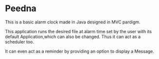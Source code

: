 Peedna
======
This is a basic alarm clock made in Java designed in MVC pardigm.

This application runs the desired file at alarm time set by the user with its default Application,which can also be changed. Thus it can act as a scheduler too.

It can even act as a reminder by providing an option to display a Message.